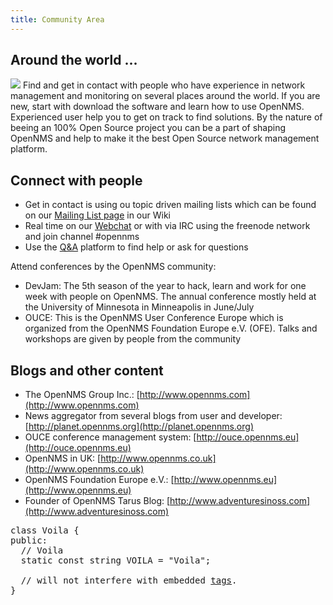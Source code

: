 ```yaml
---
title: Community Area
---
```


## Around the world ...

![](/images/world-noborders.png?cropResize=400) Find and get in contact with people who have experience in network management and monitoring on several places around the world.
If you are new, start with download the software and learn how to use OpenNMS. Experienced user help you to get on track to find solutions.
By the nature of beeing an 100% Open Source project you can be a part of shaping OpenNMS and help to make it the best Open Source network management platform.

## Connect with people

* Get in contact is using ou topic driven mailing lists which can be found on our [Mailing List page](http://www.opennms.org/wiki/Mailing_lists) in our Wiki
* Real time on our [Webchat](https://chat.opennms.com/opennms) or with via IRC using the freenode network and join channel #opennms
* Use the [Q&A](http://ask.opennms.eu) platform to find help or ask for questions

Attend conferences by the OpenNMS community:

* DevJam: The 5th season of the year to hack, learn and work for one week with people on OpenNMS. The annual conference mostly held at the University of Minnesota in Minneapolis in June/July
* OUCE: This is the OpenNMS User Conference Europe which is organized from the OpenNMS Foundation Europe e.V. (OFE). Talks and workshops are given by people from the community

## Blogs and other content

* The OpenNMS Group Inc.: [http://www.opennms.com](http://www.opennms.com)
* News aggregator from several blogs from user and developer: [http://planet.opennms.org](http://planet.opennms.org)
* OUCE conference management system: [http://ouce.opennms.eu](http://ouce.opennms.eu)
* OpenNMS in UK: [http://www.opennms.co.uk](http://www.opennms.co.uk)
* OpenNMS Foundation Europe e.V.: [http://www.opennms.eu](http://www.opennms.eu)
* Founder of OpenNMS Tarus Blog: [http://www.adventuresinoss.com](http://www.adventuresinoss.com)

<script type="text/javascript" src="https://asciinema.org/a/7yxcofm8hmxjzn25tuhuplbln.js" id="asciicast-7yxcofm8hmxjzn25tuhuplbln" async></script>

<pre class="prettyprint">class Voila {
public:
  // Voila
  static const string VOILA = "Voila";

  // will not interfere with embedded <a href="#voila2">tags</a>.
}</pre>